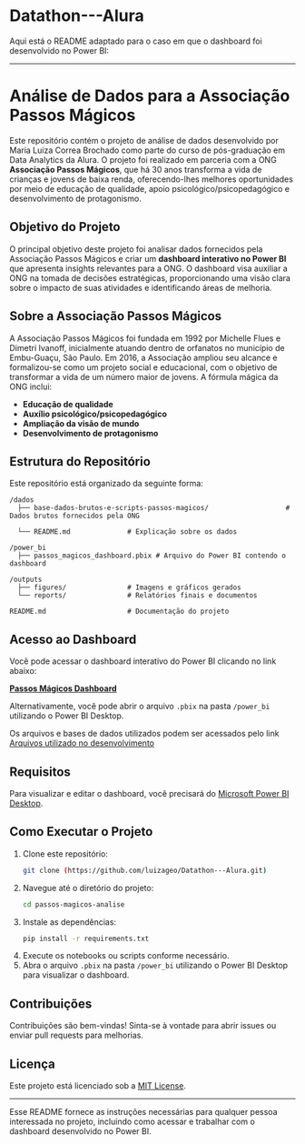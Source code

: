 # Datathon---Alura
Aqui está o README adaptado para o caso em que o dashboard foi desenvolvido no Power BI:

---

# Análise de Dados para a Associação Passos Mágicos

Este repositório contém o projeto de análise de dados desenvolvido por Maria Luiza Correa Brochado como parte do curso de pós-graduação em Data Analytics da Alura. O projeto foi realizado em parceria com a ONG **Associação Passos Mágicos**, que há 30 anos transforma a vida de crianças e jovens de baixa renda, oferecendo-lhes melhores oportunidades por meio de educação de qualidade, apoio psicológico/psicopedagógico e desenvolvimento de protagonismo.

## Objetivo do Projeto

O principal objetivo deste projeto foi analisar dados fornecidos pela Associação Passos Mágicos e criar um **dashboard interativo no Power BI** que apresenta insights relevantes para a ONG. O dashboard visa auxiliar a ONG na tomada de decisões estratégicas, proporcionando uma visão clara sobre o impacto de suas atividades e identificando áreas de melhoria.

## Sobre a Associação Passos Mágicos

A Associação Passos Mágicos foi fundada em 1992 por Michelle Flues e Dimetri Ivanoff, inicialmente atuando dentro de orfanatos no município de Embu-Guaçu, São Paulo. Em 2016, a Associação ampliou seu alcance e formalizou-se como um projeto social e educacional, com o objetivo de transformar a vida de um número maior de jovens. A fórmula mágica da ONG inclui:

- **Educação de qualidade**
- **Auxílio psicológico/psicopedagógico**
- **Ampliação da visão de mundo**
- **Desenvolvimento de protagonismo**

## Estrutura do Repositório

Este repositório está organizado da seguinte forma:

```
/dados
  ├── base-dados-brutos-e-scripts-passos-magicos/                   # Dados brutos fornecidos pela ONG
  
  └── README.md              # Explicação sobre os dados

/power_bi
  ├── passos_magicos_dashboard.pbix # Arquivo do Power BI contendo o dashboard

/outputs
  ├── figures/               # Imagens e gráficos gerados
  └── reports/               # Relatórios finais e documentos

README.md                    # Documentação do projeto
```

## Acesso ao Dashboard

Você pode acessar o dashboard interativo do Power BI clicando no link abaixo:

[**Passos Mágicos Dashboard**](https://app.powerbi.com/view?r=eyJrIjoiYTkxMjNjNmYtYWVkNC00Nzk0LTg2NzgtZGJkOGU0OTI2ODcyIiwidCI6IjdiZjAxYzZhLWU2ZmItNDIxYS1iYmIyLWI5MGMzZWE4NjhmNyJ9)

Alternativamente, você pode abrir o arquivo `.pbix` na pasta `/power_bi` utilizando o Power BI Desktop.

Os arquivos e bases de dados utilizados podem ser acessados pelo link [Arquivos utilizado no desenvolvimento](https://drive.google.com/file/d/1Y1s57wsC2TLusLJCf4VHxDzErTfTftGz/view?usp=sharing)

## Requisitos

Para visualizar e editar o dashboard, você precisará do [Microsoft Power BI Desktop](https://powerbi.microsoft.com/pt-br/desktop/).

## Como Executar o Projeto

1. Clone este repositório:
   ```bash
   git clone (https://github.com/luizageo/Datathon---Alura.git)
   ```
2. Navegue até o diretório do projeto:
   ```bash
   cd passos-magicos-analise
   ```
3. Instale as dependências:
   ```bash
   pip install -r requirements.txt
   ```
4. Execute os notebooks ou scripts conforme necessário.
5. Abra o arquivo `.pbix` na pasta `/power_bi` utilizando o Power BI Desktop para visualizar o dashboard.

## Contribuições

Contribuições são bem-vindas! Sinta-se à vontade para abrir issues ou enviar pull requests para melhorias.

## Licença

Este projeto está licenciado sob a [MIT License](LICENSE).

---

Esse README fornece as instruções necessárias para qualquer pessoa interessada no projeto, incluindo como acessar e trabalhar com o dashboard desenvolvido no Power BI.
